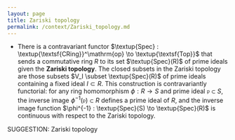 ```yaml
---
layout: page
title: Zariski topology
permalink: /context/Zariski_topology.md
---
```

-  There is a contravariant functor $\textup{Spec} : \textup{\textsf{CRing}}^\mathrm{op} \to \textup{\textsf{Top}}$ that sends a commutative ring $R$ to its set $\textup{Spec}(R)$ of prime ideals given the **Zariski topology**. The closed subsets in the Zariski topology are those subsets $V_I \subset \textup{Spec}(R)$ of prime ideals containing a fixed ideal $I \subset R$. This construction is contravariantly functorial: for any ring homomorphism $\phi : R \to S$ and prime ideal $\mathfrak{p} \subset S$, the inverse image $\phi^{-1}(\mathfrak{p}) \subset R$ defines a prime ideal of $R$, and the inverse image function $\phi^{-1} : \textup{Spec}(S) \to \textup{Spec}(R)$ is continuous with respect to the Zariski topology.

SUGGESTION: Zariski topology
